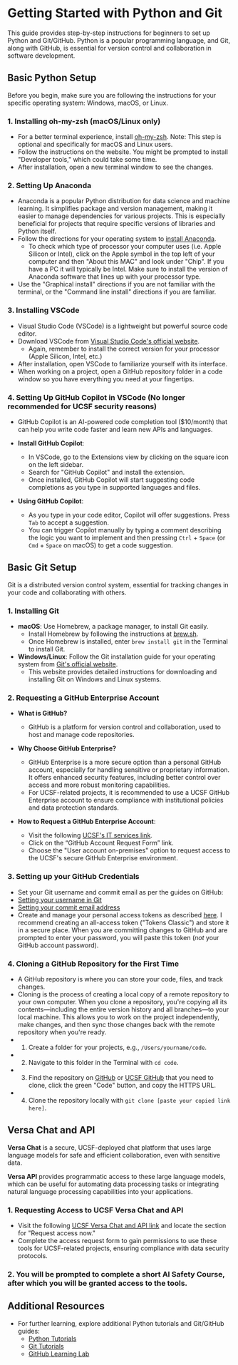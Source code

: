 
# Getting Started with Python and Git

This guide provides step-by-step instructions for beginners to set up Python and Git/GitHub. Python is a popular programming language, and Git, along with GitHub, is essential for version control and collaboration in software development.

## Basic Python Setup

Before you begin, make sure you are following the instructions for your specific operating system: Windows, macOS, or Linux.

### 1. Installing oh-my-zsh (macOS/Linux only)
- For a better terminal experience, install [oh-my-zsh](https://ohmyz.sh/#install). Note: This step is optional and specifically for macOS and Linux users.
- Follow the instructions on the website. You might be prompted to install "Developer tools," which could take some time.
- After installation, open a new terminal window to see the changes.

### 2. Setting Up Anaconda
- Anaconda is a popular Python distribution for data science and machine learning. It simplifies package and version management, making it easier to manage dependencies for various projects. This is especially beneficial for projects that require specific versions of libraries and Python itself.
- Follow the directions for your operating system to [install Anaconda](https://docs.anaconda.com/anaconda/install/).
  - To check which type of processor your computer uses (i.e. Apple Silicon or Intel), click on the Apple symbol in the top left of your computer and then "About this MAC" and look under "Chip". If you have a PC it will typically be Intel. Make sure to install the version of Anaconda software that lines up with your processor type.
- Use the "Graphical install" directions if you are not familiar with the terminal, or the "Command line install" directions if you are familiar.

### 3. Installing VSCode
- Visual Studio Code (VSCode) is a lightweight but powerful source code editor.
- Download VSCode from [Visual Studio Code's official website](https://code.visualstudio.com/download).
  - Again, remember to install the correct version for your processor (Apple Silicon, Intel, etc.)
- After installation, open VSCode to familiarize yourself with its interface.
- When working on a project, open a GitHub repository folder in a code window so you have everything you need at your fingertips.

### 4. Setting Up GitHub Copilot in VSCode (**No longer recommended for UCSF security reasons**)

- GitHub Copilot is an AI-powered code completion tool ($10/month) that can help you write code faster and learn new APIs and languages.

- **Install GitHub Copilot**:
  - In VSCode, go to the Extensions view by clicking on the square icon on the left sidebar.
  - Search for "GitHub Copilot" and install the extension.
  - Once installed, GitHub Copilot will start suggesting code completions as you type in supported languages and files.

- **Using GitHub Copilot**:
  - As you type in your code editor, Copilot will offer suggestions. Press `Tab` to accept a suggestion.
  - You can trigger Copilot manually by typing a comment describing the logic you want to implement and then pressing `Ctrl` + `Space` (or `Cmd` + `Space` on macOS) to get a code suggestion.

## Basic Git Setup

Git is a distributed version control system, essential for tracking changes in your code and collaborating with others.

### 1. Installing Git
- **macOS**: Use Homebrew, a package manager, to install Git easily.
  - Install Homebrew by following the instructions at [brew.sh](https://brew.sh/).
  - Once Homebrew is installed, enter `brew install git` in the Terminal to install Git.
- **Windows/Linux**: Follow the Git installation guide for your operating system from [Git's official website](https://git-scm.com/downloads).
  - This website provides detailed instructions for downloading and installing Git on Windows and Linux systems.

### 2. Requesting a GitHub Enterprise Account
- **What is GitHub?**
  - GitHub is a platform for version control and collaboration, used to host and manage code repositories.
- **Why Choose GitHub Enterprise?**
  - GitHub Enterprise is a more secure option than a personal GitHub account, especially for handling sensitive or proprietary information. It offers enhanced security features, including better control over access and more robust monitoring capabilities.
  - For UCSF-related projects, it is recommended to use a UCSF GitHub Enterprise account to ensure compliance with institutional policies and data protection standards.

- **How to Request a GitHub Enterprise Account**:
  - Visit the following [UCSF's IT services link](https://it.ucsf.edu/service/github-enterprise-cloud?check_logged_in=1).
  - Click on the “GitHub Account Request Form” link.
  - Choose the "User account on-premises" option to request access to the UCSF's secure GitHub Enterprise environment.

### 3. Setting up your GitHub Credentials
  - Set your Git username and commit email as per the guides on GitHub:
  - [Setting your username in Git](https://docs.github.com/en/get-started/getting-started-with-git/setting-your-username-in-git)
  - [Setting your commit email address](https://docs.github.com/en/account-and-profile/setting-up-and-managing-your-personal-account-on-github/managing-email-preferences/setting-your-commit-email-address)
- Create and manage your personal access tokens as described [here](https://docs.github.com/en/authentication/keeping-your-account-and-data-secure/managing-your-personal-access-tokens). I recommend creating an all-access token ("Tokens Classic") and store it in a secure place. When you are committing changes to GitHub and are prompted to enter your password, you will paste this token (*not* your GitHub account password).

### 4. Cloning a GitHub Repository for the First Time
  - A GitHub repository is where you can store your code, files, and track changes.
  - Cloning is the process of creating a local copy of a remote repository to your own computer. When you clone a repository, you're copying all its contents—including the entire version history and all branches—to your local machine. This allows you to work on the project independently, make changes, and then sync those changes back with the remote repository when you're ready.
  - 1. Create a folder for your projects, e.g., `/Users/yourname/code`.
  - 2. Navigate to this folder in the Terminal with `cd code`.
  - 3. Find the repository on [GitHub](https://github.com/) or [UCSF GitHub](https://git.ucsf.edu/) that you need to clone, click the green "Code" button, and copy the HTTPS URL.
  - 4. Clone the repository locally with `git clone [paste your copied link here]`.

## Versa Chat and API

**Versa Chat** is a secure, UCSF-deployed chat platform that uses large language models for safe and efficient collaboration, even with sensitive data.

**Versa API** provides programmatic access to these large language models, which can be useful for automating data processing tasks or integrating natural language processing capabilities into your applications.

### 1. Requesting Access to UCSF Versa Chat and API
  - Visit the following [UCSF Versa Chat and API link](https://ai.ucsf.edu/platforms-tools-and-resources/versa-chat-and-api) and locate the section for "Request access now."
  - Complete the access request form to gain permissions to use these tools for UCSF-related projects, ensuring compliance with data security protocols.

### 2. You will be prompted to complete a short AI Safety Course, after which you will be granted access to the tools.

## Additional Resources
- For further learning, explore additional Python tutorials and Git/GitHub guides:
  - [Python Tutorials](https://docs.python.org/3/tutorial/)
  - [Git Tutorials](https://git-scm.com/doc)
  - [GitHub Learning Lab](https://lab.github.com/)
